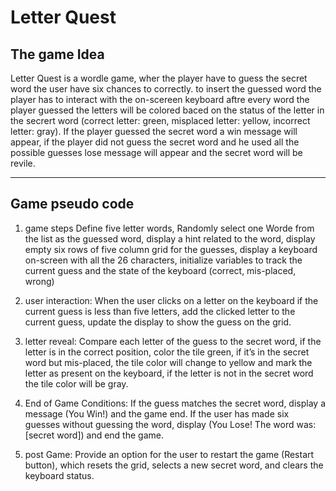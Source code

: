 # Letter Quest

## The game Idea
Letter Quest is a wordle game, wher the player have to guess the secret word the user have six chances to correctly. to insert the guessed word the player has to interact with the on-scereen keyboard aftre every word the player guessed the letters will be colored baced on the status of the letter in the secrert word (correct letter: green, misplaced letter: yellow, incorrect letter: gray). If the player guessed the secret word a win message will appear, if the player did not guess the secret word and he used all the possible guesses lose message will appear and the secret word will be revile.

---

## Game pseudo code
 
1. game steps
Define five letter words, Randomly select one Worde from the list as the guessed word, display a hint related to the word, display empty six rows of five column grid for the guesses, display a keyboard on-screen with all the 26 characters, initialize variables to track the current guess and the state of the keyboard (correct, mis-placed, wrong)
 
2. user interaction:
When the user clicks on a letter on the keyboard if the current guess is less than five letters, add the clicked letter to the current guess, update the display to show the guess on the grid.
 
3. letter reveal:
Compare each letter of the guess to the secret word, if the letter is in the correct position, color the tile green, if it’s in the secret word but mis-placed, the tile color will change to yellow and mark the letter as present on the keyboard, if the letter is not in the secret word the tile color will be gray.

4. End of Game Conditions:
If the guess matches the secret word, display a message (You Win!) and the game end.
If the user has made six guesses without guessing the word, display (You Lose! The word was: [secret word]) and end the game.

6. post Game:
Provide an option for the user to restart the game (Restart button), which resets the grid, selects a new secret word, and clears the keyboard status.
